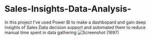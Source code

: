 # Sales-Insights-Data-Analysis-
In this project I've used Power BI to make a dashbopard and gain deep insights of Sales Data decision support and automated them to reduce manual time spent in data gathering
![Screenshot (1697)](https://user-images.githubusercontent.com/80809100/211163682-a481cbb5-ab35-417f-a3c5-aafdc7442ec7.png)
